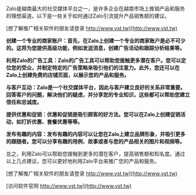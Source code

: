 Zalo是越南最大的社交媒体平台之一，是许多企业在越南市场上推销产品和服务的理想渠道。以下是一些关于如何通过Zalo引流提升产品销售额的建议。

[想了解推广相关软件的朋友请登录 http://www.vst.tw](http://www.vst.tw)

**创建一个专业的商家账户：首先，在Zalo上创建一个专业的商家账户是必不可少的。这将为您提供高级功能，例如发送消息，创建广告活动和跟踪分析结果等。**

**利用Zalo的广告工具：Zalo的广告工具可以帮助您接触更多潜在客户。您可以定位您的受众，并制定特定的广告策略来吸引他们的注意力。此外，您还可以在Zalo上创建免费的店铺页面，以展示您的产品和服务。**

**与客户互动：Zalo是一个社交媒体平台，因此与客户建立良好的关系非常重要。回答客户的问题，解决他们的疑虑，并分享您的专业知识，这些都可以帮助您建立信任和忠诚度。**

**提供优惠和促销：优惠和促销是吸引顾客的好方法。您可以在Zalo上创建促销活动，如打折优惠、套餐优惠等等。**

**发布有趣的内容：发布有趣的内容可以让您在Zalo上建立品牌形象，并吸引更多的跟随者。您可以分享有趣的用例、故事或者与您的产品相关的图片和视频等。**

总之，利用Zalo可以帮助您接触到更多的潜在客户，提高销售额和知名度。通过以上几点建议，您可以更好地利用Zalo平台来推广您的产品和服务。

[想了解推广相关软件的朋友请登录 http://www.vst.tw](http://www.vst.tw)


[访问软件官网 http://www.vst.tw](http://www.vst.tw)
